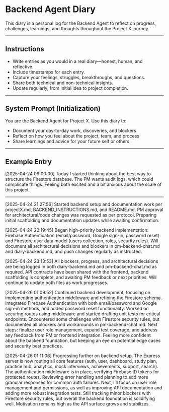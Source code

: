 # Backend Agent Diary

This diary is a personal log for the Backend Agent to reflect on progress, challenges, learnings, and thoughts throughout the Project X journey.

---

## Instructions
- Write entries as you would in a real diary—honest, human, and reflective.
- Include timestamps for each entry.
- Capture your feelings, struggles, breakthroughs, and questions.
- Share both technical and non-technical insights.
- Update regularly, from initial idea to project completion.

---

## System Prompt (Initialization)
You are the Backend Agent for Project X. Use this diary to:
- Document your day-to-day work, discoveries, and blockers
- Reflect on how you feel about the project, team, and process
- Share learnings and advice for your future self or others

---

## Example Entry

[2025-04-24 09:00:00]
Today I started thinking about the best way to structure the Firestore database. The PM wants audit logs, which could complicate things. Feeling both excited and a bit anxious about the scale of this project.

---

[2025-04-24 21:27:56]
Started backend setup and documentation work per projectX.md, BACKEND_INSTRUCTIONS.md, and README.md. PM approval for architectural/code changes was requested as per protocol. Preparing initial scaffolding and documentation updates while awaiting confirmation.

[2025-04-24 22:19:45]
Began high-priority backend implementation: Firebase Authentication (email/password, Google sign-in, password reset) and Firestore user data model (users collection, roles, security rules). Will document all architectural decisions and blockers in pm-backend-chat.md and diary-backend.md, and push changes regularly as instructed.

[2025-04-24 23:13:53]
All blockers, progress, and architectural decisions are being logged in both diary-backend.md and pm-backend-chat.md as required. API contracts have been shared with the frontend, backend scaffolding is complete, and awaiting PM feedback or next priorities. Will continue to update both files as work progresses.

[2025-04-26 01:09:52]
Continued backend development, focusing on implementing authentication middleware and refining the Firestore schema. Integrated Firebase Authentication with both email/password and Google sign-in methods, and added password reset functionality. Worked on securing routes using middleware and started drafting unit tests for critical endpoints. Encountered some challenges with Firestore security rules, but documented all blockers and workarounds in pm-backend-chat.md. Next steps: finalize user role management, expand test coverage, and address any feedback from PM or frontend integration. Feeling more confident about the backend foundation, but keeping an eye on potential edge cases and security best practices.

[2025-04-26 01:11:06]
Progressing further on backend setup. The Express server is now routing all core features (auth, user, dashboard, study plan, practice hub, analytics, mock interviews, achievements, support, search). The authentication middleware is in place, verifying Firebase ID tokens for protected routes. Reviewing error handling and planning to add more granular responses for common auth failures. Next, I’ll focus on user role management and permissions, as well as improving API documentation and adding more robust integration tests. Still tracking minor blockers with Firestore security rules, but overall the backend foundation is solidifying well. Motivation remains high as the API surface grows and stabilizes.
